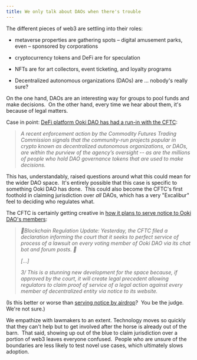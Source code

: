 ```yaml
---
title: We only talk about DAOs when there's trouble
---
```

The different pieces of web3 are settling into their roles:

*   metaverse properties are gathering spots – digital amusement parks, even – sponsored by corporations
    
*   cryptocurrency tokens and DeFi are for speculation
    
*   NFTs are for art collectors, event ticketing, and loyalty programs
    
*   Decentralized autonomous organizations (DAOs) are … nobody's really sure?
    

On the one hand, DAOs are an interesting way for groups to pool funds and make decisions.  On the other hand, every time we hear about them, it's because of legal matters.  

Case in point: [DeFi platform Ooki DAO has had a run-in with the CFTC](https://www.bloomberg.com/news/articles/2022-09-23/are-crypto-daos-and-governance-token-holders-safe-from-the-cftc):

> _A recent enforcement action by the Commodity Futures Trading Commission signals that the community-run projects popular in crypto known as decentralized autonomous organizations, or DAOs, are within the purview of the agency’s oversight -- as are the millions of people who hold DAO governance tokens that are used to make decisions._

This has, understandably, raised questions around what this could mean for the wider DAO space.  It's entirely possible that this case is specific to something Ooki DAO has done.  This could also become the CFTC's first foothold in claiming jurisdiction over _all_ DAOs, which has a very "Excalibur" feel to deciding who regulates what.

The CFTC is certainly getting creative in [how it plans to serve notice to Ooki DAO's members](https://twitter.com/DeFiDefenseLaw/status/1575071268000665601):

> _🚨Blockchain Regulation Update: Yesterday, the CFTC filed a declaration informing the court that it seeks to perfect service of process of a lawsuit on every voting member of Ooki DAO via its chat bot and forum posts. 🧵_
> 
> _\[...\]_
> 
> _3/ This is a stunning new development for the space because, if approved by the court, it will create legal precedent allowing regulators to claim proof of service of a legal action against every member of decentralized entity via notice to its website._

(Is this better or worse than [serving notice by airdrop](https://www.blockandmortar.xyz/newsletter/plotting-a-metaverse-path#special-delivery)?  You be the judge. We're not sure.)

We empathize with lawmakers to an extent. Technology moves so quickly that they can't help but to get involved after the horse is already out of the barn.  That said, showing up out of the blue to claim jurisdiction over a portion of web3 leaves everyone confused.  People who are unsure of the boundaries are less likely to test novel use cases, which ultimately slows adoption.